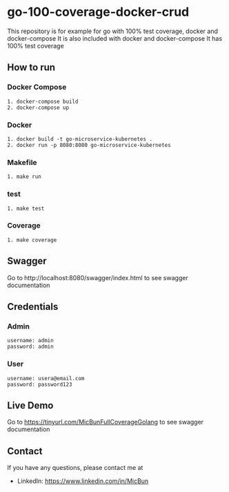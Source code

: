 # go-100-coverage-docker-crud
This repository is for example for go with 100% test coverage, docker and docker-compose
It is also included with docker and docker-compose
It has 100% test coverage

## How to run
### Docker Compose
```
1. docker-compose build
2. docker-compose up
```

### Docker
```
1. docker build -t go-microservice-kubernetes .
2. docker run -p 8080:8080 go-microservice-kubernetes
```

### Makefile
```
1. make run
```

### test
```
1. make test
```

### Coverage
```
1. make coverage
```

## Swagger
Go to http://localhost:8080/swagger/index.html to see swagger documentation

## Credentials
### Admin
```
username: admin
password: admin
```
### User
```
username: usera@email.com
password: password123
```

## Live Demo
Go to https://tinyurl.com/MicBunFullCoverageGolang to see swagger documentation

## Contact
If you have any questions, please contact me at
- LinkedIn: https://www.linkedin.com/in/MicBun